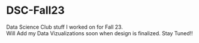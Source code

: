 # DSC-Fall23
Data Science Club stuff I worked on for Fall 23.  
Will Add my Data Vizualizations soon when design is finalized. Stay Tuned!!
